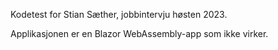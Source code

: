 Kodetest for Stian Sæther, jobbintervju høsten 2023.

Applikasjonen er en Blazor WebAssembly-app som ikke virker.
